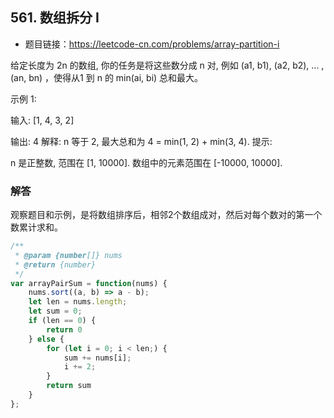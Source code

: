 ## 561. 数组拆分 I

* 题目链接：https://leetcode-cn.com/problems/array-partition-i

给定长度为 2n 的数组, 你的任务是将这些数分成 n 对, 例如 (a1, b1), (a2, b2), ... , (an, bn) ，使得从1 到 n 的 min(ai, bi) 总和最大。

示例 1:

输入: [1, 4, 3, 2]

输出: 4
解释: n 等于 2, 最大总和为 4 = min(1, 2) + min(3, 4).
提示:

n 是正整数, 范围在 [1, 10000].
数组中的元素范围在 [-10000, 10000].

### 解答

观察题目和示例，是将数组排序后，相邻2个数组成对，然后对每个数对的第一个数累计求和。

``` javascript
/**
 * @param {number[]} nums
 * @return {number}
 */
var arrayPairSum = function(nums) {
    nums.sort((a, b) => a - b);
    let len = nums.length;
    let sum = 0;
    if (len == 0) {
        return 0
    } else {
        for (let i = 0; i < len;) {
            sum += nums[i];
            i += 2;
        }
        return sum
    }
};
```

